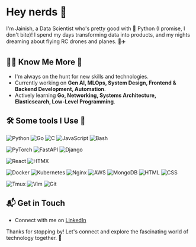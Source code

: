 # Hey nerds 👋

I'm Jainish, a Data Scientist who's pretty good with 🐍 Python (I promise, I don't bite)! I spend my days transforming data into products, and my nights dreaming about flying RC drones and planes. 🚀✈️

## 🙋‍♂️ Know Me More 📖

- I'm always on the hunt for new skills and technologies.
- Currently working on **Gen AI, MLOps, System Design, Frontend & Backend Development, Automation**.
- Actively learning **Go, Networking, Systems Architecture, Elasticsearch, Low-Level Programming**.

## 🛠️ Some tools I Use 🚀

![Python](https://img.shields.io/badge/-Python-3776AB?style=flat&logo=python&logoColor=white)
![Go](https://img.shields.io/badge/-Go-00ADD8?style=flat&logo=go&logoColor=white)
![C](https://img.shields.io/badge/-C-A8B9CC?style=flat&logo=c&logoColor=white)
![JavaScript](https://img.shields.io/badge/-JavaScript-F7DF1E?style=flat&logo=javascript&logoColor=black)
![Bash](https://img.shields.io/badge/-Bash-4EAA25?style=flat&logo=gnu-bash&logoColor=white)

![PyTorch](https://img.shields.io/badge/-PyTorch-EE4C2C?style=flat&logo=pytorch&logoColor=white)
![FastAPI](https://img.shields.io/badge/-FastAPI-009688?style=flat&logo=fastapi&logoColor=white)
![Django](https://img.shields.io/badge/-Django-092E20?style=flat&logo=django&logoColor=white)

![React](https://img.shields.io/badge/-React-61DAFB?style=flat&logo=react&logoColor=black)
![HTMX](https://img.shields.io/badge/-HTMX-2596be?style=flat)

![Docker](https://img.shields.io/badge/-Docker-2496ED?style=flat&logo=docker&logoColor=white)
![Kubernetes](https://img.shields.io/badge/-Kubernetes-326CE5?style=flat&logo=kubernetes&logoColor=white)
![Nginx](https://img.shields.io/badge/-Nginx-009639?style=flat&logo=nginx&logoColor=white)
![AWS](https://img.shields.io/badge/-AWS-232F3E?style=flat&logo=amazon-aws&logoColor=white)
![MongoDB](https://img.shields.io/badge/-MongoDB-47A248?style=flat&logo=mongodb&logoColor=white)
![HTML](https://img.shields.io/badge/-HTML-E34F26?style=flat&logo=html5&logoColor=white)
![CSS](https://img.shields.io/badge/-CSS-1572B6?style=flat&logo=css3&logoColor=white)

![Tmux](https://img.shields.io/badge/-Tmux-1BB91F?style=flat&logo=tmux&logoColor=white)
![Vim](https://img.shields.io/badge/-Vim-019733?style=flat&logo=vim&logoColor=white)
![Git](https://img.shields.io/badge/-Git-F05032?style=flat&logo=git&logoColor=white)

## 📬 Get in Touch

- Connect with me on [LinkedIn](https://www.linkedin.com/in/jainish-savalia-10a03a201/)

Thanks for stopping by! Let's connect and explore the fascinating world of technology together. 🚀
